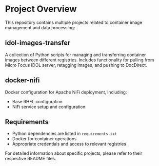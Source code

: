 # Project Overview

This repository contains multiple projects related to container image management and data processing:

## idol-images-transfer
A collection of Python scripts for managing and transferring container images between different registries. Includes functionality for pulling from Micro Focus IDOL server, retagging images, and pushing to DocDirect.

## docker-nifi
Docker configuration for Apache NiFi deployment, including:
- Base RHEL configuration
- NiFi service setup and configuration

## Requirements
- Python dependencies are listed in `requirements.txt`
- Docker for container operations
- Appropriate credentials and access to relevant registries

For detailed information about specific projects, please refer to their respective README files. 